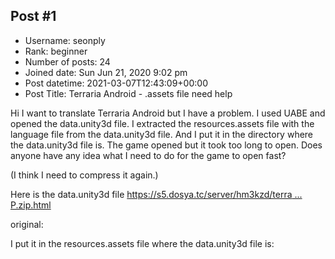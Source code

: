 ## Post #1
- Username: seonply
- Rank: beginner
- Number of posts: 24
- Joined date: Sun Jun 21, 2020 9:02 pm
- Post datetime: 2021-03-07T12:43:09+00:00
- Post Title: Terraria Android - .assets file need help

Hi I want to translate Terraria Android but I have a problem.  I used UABE and opened the data.unity3d file. I extracted the resources.assets file with the language file from the data.unity3d file. And I put it in the directory where the data.unity3d file is. The game opened but it took too long to open. Does anyone have any idea what I need to do for the game to open fast?

(I think I need to compress it again.)

Here is the data.unity3d file
[https://s5.dosya.tc/server/hm3kzd/terra ... P.zip.html](https://s5.dosya.tc/server/hm3kzd/terraria_TEMP.zip.html)

original:


I put it in the resources.assets file where the data.unity3d file is:
